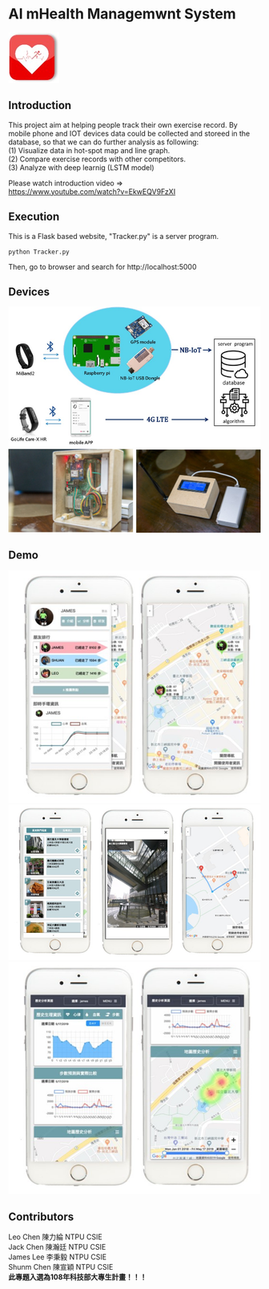 # AI mHealth Managemwnt System

![image](https://github.com/leochen66/AI-mHealth/blob/master/display/logo.jpg)

## Introduction
This project aim at helping people track their own exercise record. By mobile phone and IOT devices data could be collected and storeed in the database, so that we can do further analysis as following:<br/>
(1) Visualize data in hot-spot map and line graph. <br/>
(2) Compare exercise records with other competitors.<br/>
(3) Analyze with deep learnig (LSTM model) <br/>

Please watch introduction video =><br/>
https://www.youtube.com/watch?v=EkwEQV9FzXI


## Execution
This is a Flask based website, "Tracker.py" is a server program.
```
python Tracker.py
```
Then, go to browser and search for http://localhost:5000


## Devices
![image](https://github.com/leochen66/AI-mHealth/blob/master/display/conmunicate.jpg) <br/>
![image](https://github.com/leochen66/AI-mHealth/blob/master/display/demo4.jpg) <br/>


## Demo
![image](https://github.com/leochen66/AI-mHealth/blob/master/display/demo1.jpg) <br/>
![image](https://github.com/leochen66/AI-mHealth/blob/master/display/demo2.jpg) <br/>
![image](https://github.com/leochen66/AI-mHealth/blob/master/display/demo3.jpg) <br/>


## Contributors
Leo Chen 陳力綸 NTPU CSIE <br/>
Jack Chen 陳瀚廷 NTPU CSIE <br/>
James Lee 李秉毅 NTPU CSIE <br/>
Shunm Chen 陳宣穎 NTPU CSIE <br/>
**此專題入選為108年科技部大專生計畫！！！**